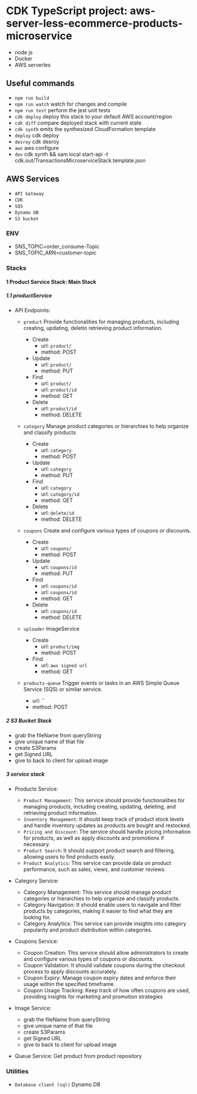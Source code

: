 # CDK TypeScript project: aws-server-less-ecommerce-products-microservice
* node js
* Docker
* AWS serverles

## Useful commands

- `npm run build`
- `npm run watch` watch for changes and compile
- `npm run test` perform the jest unit tests
- `cdk deploy` deploy this stack to your default AWS account/region
- `cdk diff` compare deployed stack with current state
- `cdk synth` emits the synthesized CloudFormation template
- `deploy` cdk deploy
- `desroy` cdk desroy
- `aws` aws configure
- `dev` cdk synth && sam local start-api -t cdk.out/TransactionsMicroserviceStack.template.json

## AWS Services

- `API Gateway`
- `CDK`
- `SQS`
- `Dynamo DB`
- `S3 bucket`

### ENV

- SNS_TOPIC=order_consume-Topic
- SNS_TOPIC_ARN=customer-topic

### Stacks

#### 1 Product Service Stack: Main Stack
##### 1.1  productService
- API Endpoints: 
    - `product`         Provide functionalities for managing products, including creating, updating, deletin retrieving product information.
        - Create
            - url: `product/`
            - method: POST
        - Update
            - url: `product/`
            - method: PUT
        - Find
            - url: `product/`
            - url: `product/id`
            - method: GET
        - Delete  
            - url: `product/id`
            - method: DELETE

    - `category`       Manage product categories or hierarchies to help organize and classify products
        - Create
            - url: `category`
            - method: POST
        - Update
            - url: `category`
            - method: PUT
        - Find
            - url: `category`
            - url: `category/id`
            - method: GET
        - Delete  
            - url: `delete/id`
            - method: DELETE

    - `coupons`        Create and configure various types of coupons or discounts.
        - Create
            - url: `coupons/`
            - method: POST
        - Update
            - url: `coupons/id`
            - method: PUT
        - Find
            - url: `coupons/id`
            - url: `coupons/id`
            - method: GET
        - Delete  
            - url: `coupons/id`
            - method: DELETE

    - `uploader`       ImageService
        - Create
            - url: `product/img`
            - method: POST
        - Find
            - url: `aws signed url`
            - method: GET

    - `products-queue` Trigger events or tasks in an AWS Simple Queue Service (SQS) or similar service.
        - url: ``
        - method: POST
  

##### 2 S3 Bucket Stack  
- grab the fileName from queryString
- give unique name of that file
- create S3Params
- get Signed URL
- give to back to client for upload image

##### 3 service stack
- Products Service:
    - `Product Management`: This service should provide functionalities for managing products, including creating, updating, deleting, and retrieving product information.
    -  `Inventory Management`: It should keep track of product stock levels and handle inventory updates as products are bought and restocked.
    - `Pricing and Discount`: The service should handle pricing information for products, as well as apply discounts and promotions if necessary.
    - `Product Search`: It should support product search and filtering, allowing users to find products easily.
    - `Product Analytics`: This service can provide data on product performance, such as sales, views, and customer reviews.

- Category Service:
    - Category Management: This service should manage product categories or hierarchies to help organize and classify products.
    - Category Navigation: It should enable users to navigate and filter products by categories, making it easier to find what they are looking for.
    - Category Analytics: This service can provide insights into category popularity and product distribution within categories.

- Coupons Service:
    - Coupon Creation: This service should allow administrators to create and configure various types of coupons or discounts.
    - Coupon Validation: It should validate coupons during the checkout process to apply discounts accurately.
    - Coupon Expiry: Manage coupon expiry dates and enforce their usage within the specified timeframe.
    - Coupon Usage Tracking: Keep track of how often coupons are used, providing insights for marketing and promotion strategies

- Image Service:
    - grab the fileName from queryString
    - give unique name of that file
    - create S3Params
    - get Signed URL
    - give to back to client for upload image

- Queue Service: Get product from product repository

### Utilities

- `Database client (sql)` Dynamo DB
